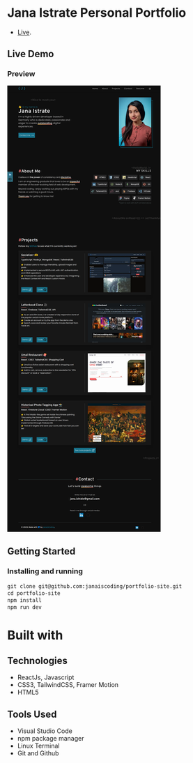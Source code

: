 # Jana Istrate Personal Portfolio

- [Live](https://jana-istrate.vercel.app/).

## Live Demo

### Preview

![Preview personal portfolio - Desktop](</public/assets/jana-istrate.vercel.app_%20(1).png>)

## Getting Started

### Installing and running

```
git clone git@github.com:janaiscoding/portfolio-site.git
cd portfolio-site
npm install
npm run dev
```

# Built with

## Technologies

- ReactJs, Javascript
- CSS3, TailwindCSS, Framer Motion
- HTML5

## Tools Used

- Visual Studio Code
- npm package manager
- Linux Terminal
- Git and Github
